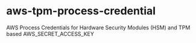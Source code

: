 # aws-tpm-process-credential
AWS Process Credentials for Hardware Security Modules (HSM) and TPM based AWS_SECRET_ACCESS_KEY

